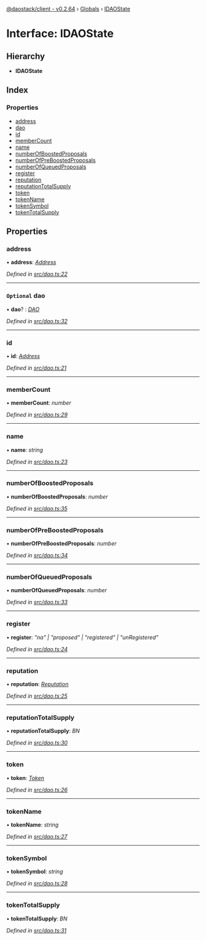 [@daostack/client - v0.2.64](../README.md) › [Globals](../globals.md) › [IDAOState](idaostate.md)

# Interface: IDAOState

## Hierarchy

* **IDAOState**

## Index

### Properties

* [address](idaostate.md#address)
* [dao](idaostate.md#optional-dao)
* [id](idaostate.md#id)
* [memberCount](idaostate.md#membercount)
* [name](idaostate.md#name)
* [numberOfBoostedProposals](idaostate.md#numberofboostedproposals)
* [numberOfPreBoostedProposals](idaostate.md#numberofpreboostedproposals)
* [numberOfQueuedProposals](idaostate.md#numberofqueuedproposals)
* [register](idaostate.md#register)
* [reputation](idaostate.md#reputation)
* [reputationTotalSupply](idaostate.md#reputationtotalsupply)
* [token](idaostate.md#token)
* [tokenName](idaostate.md#tokenname)
* [tokenSymbol](idaostate.md#tokensymbol)
* [tokenTotalSupply](idaostate.md#tokentotalsupply)

## Properties

###  address

• **address**: *[Address](../globals.md#address)*

*Defined in [src/dao.ts:22](https://github.com/daostack/client/blob/9d69996/src/dao.ts#L22)*

___

### `Optional` dao

• **dao**? : *[DAO](../classes/dao.md)*

*Defined in [src/dao.ts:32](https://github.com/daostack/client/blob/9d69996/src/dao.ts#L32)*

___

###  id

• **id**: *[Address](../globals.md#address)*

*Defined in [src/dao.ts:21](https://github.com/daostack/client/blob/9d69996/src/dao.ts#L21)*

___

###  memberCount

• **memberCount**: *number*

*Defined in [src/dao.ts:29](https://github.com/daostack/client/blob/9d69996/src/dao.ts#L29)*

___

###  name

• **name**: *string*

*Defined in [src/dao.ts:23](https://github.com/daostack/client/blob/9d69996/src/dao.ts#L23)*

___

###  numberOfBoostedProposals

• **numberOfBoostedProposals**: *number*

*Defined in [src/dao.ts:35](https://github.com/daostack/client/blob/9d69996/src/dao.ts#L35)*

___

###  numberOfPreBoostedProposals

• **numberOfPreBoostedProposals**: *number*

*Defined in [src/dao.ts:34](https://github.com/daostack/client/blob/9d69996/src/dao.ts#L34)*

___

###  numberOfQueuedProposals

• **numberOfQueuedProposals**: *number*

*Defined in [src/dao.ts:33](https://github.com/daostack/client/blob/9d69996/src/dao.ts#L33)*

___

###  register

• **register**: *"na" | "proposed" | "registered" | "unRegistered"*

*Defined in [src/dao.ts:24](https://github.com/daostack/client/blob/9d69996/src/dao.ts#L24)*

___

###  reputation

• **reputation**: *[Reputation](../classes/reputation.md)*

*Defined in [src/dao.ts:25](https://github.com/daostack/client/blob/9d69996/src/dao.ts#L25)*

___

###  reputationTotalSupply

• **reputationTotalSupply**: *BN*

*Defined in [src/dao.ts:30](https://github.com/daostack/client/blob/9d69996/src/dao.ts#L30)*

___

###  token

• **token**: *[Token](../classes/token.md)*

*Defined in [src/dao.ts:26](https://github.com/daostack/client/blob/9d69996/src/dao.ts#L26)*

___

###  tokenName

• **tokenName**: *string*

*Defined in [src/dao.ts:27](https://github.com/daostack/client/blob/9d69996/src/dao.ts#L27)*

___

###  tokenSymbol

• **tokenSymbol**: *string*

*Defined in [src/dao.ts:28](https://github.com/daostack/client/blob/9d69996/src/dao.ts#L28)*

___

###  tokenTotalSupply

• **tokenTotalSupply**: *BN*

*Defined in [src/dao.ts:31](https://github.com/daostack/client/blob/9d69996/src/dao.ts#L31)*
